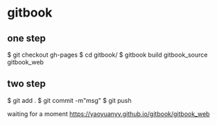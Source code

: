 # gitbook
## one step 
$ git checkout gh-pages
$ cd gitbook/
$ gitbook build gitbook_source gitbook_web

## two step
$ git add .
$ git commit -m"msg"
$ git push

waiting for a moment
https://yaoyuanyy.github.io/gitbook/gitbook_web
